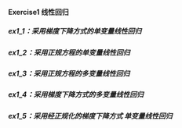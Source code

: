 #### Exercise1 线性回归
#####  ex1_1：采用梯度下降方式的单变量线性回归
#####  ex1_2：采用正规方程的单变量线性回归
#####  ex1_3：采用正规方程的多变量线性回归
#####  ex1_4：采用梯度下降方式的多变量线性回归
#####  ex1_5：采用经正规化的梯度下降方式 单变量线性回归
